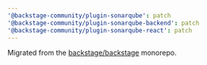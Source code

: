 ```yaml
---
'@backstage-community/plugin-sonarqube': patch
'@backstage-community/plugin-sonarqube-backend': patch
'@backstage-community/plugin-sonarqube-react': patch
---
```


Migrated from the [backstage/backstage](https://github.com/backstage/backstage) monorepo.

